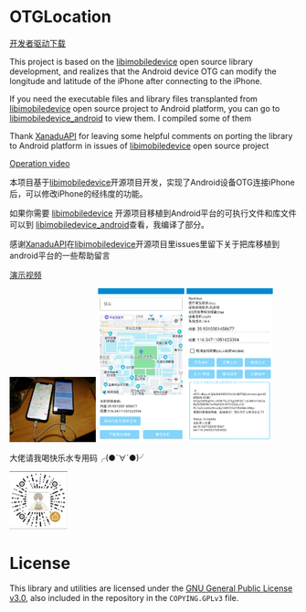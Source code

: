 # OTGLocation
[开发者驱动下载](https://github.com/cczhr/OTGLocation/issues/17)     

This project is based on the [libimobiledevice](https://github.com/libimobiledevice) open source library development, and realizes that the Android device OTG can modify the longitude and latitude of the iPhone after connecting to the iPhone.

If you need the executable files and library files transplanted from [libimobiledevice](https://github.com/libimobiledevice)  open source project to Android platform, you can go to  [libimobiledevice_android](https://github.com/cczhr/libimobiledevice_android) to view them. I compiled some of them

Thank [XanaduAPI](https://github.com/XanaduAPI) for leaving some helpful comments on porting the library to Android platform in issues of [libimobiledevice](https://github.com/libimobiledevice) open source project

[Operation video](https://www.bilibili.com/video/BV1MZ4y1P7K3)

本项目基于[libimobiledevice](https://github.com/libimobiledevice)开源项目开发，实现了Android设备OTG连接iPhone后，可以修改iPhone的经纬度的功能。

如果你需要 [libimobiledevice](https://github.com/libimobiledevice) 开源项目移植到Android平台的可执行文件和库文件可以到 [libimobiledevice_android](https://github.com/cczhr/libimobiledevice_android)查看，我编译了部分。

感谢[XanaduAPI](https://github.com/XanaduAPI)在[libimobiledevice](https://github.com/libimobiledevice)开源项目里issues里留下关于把库移植到android平台的一些帮助留言

[演示视频](https://www.bilibili.com/video/BV1MZ4y1P7K3)

<p>
   <img src="pic/1.jpg" width="30%" height="30%">
   <img src="pic/2.png" width="30%" height="30%">
   <img src="pic/3.png" width="30%" height="30%">
</p>




大佬请我喝快乐水专用码╭(●`∀´●)╯
<p>
   <img src="pic/wechat.jpg" width="20%" height="20%">
</p>



# License

This library and utilities are licensed under the [GNU General Public License v3.0](https://www.gnu.org/licenses/gpl-3.0.en.html), also included in the repository in the `COPYING.GPLv3` file.

